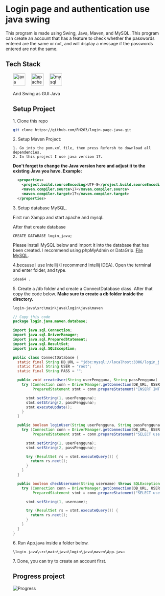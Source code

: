 # Login page and authentication  use java swing
<p>This program is made using Swing, Java, Maven, and MySQL. This program can create an account that has a feature to check whether the passwords entered are the same or not, and will display a message if the passwords entered are not the same.</p>

## Tech Stack
<ol>
<div align="left">
  <img src="https://cdn.jsdelivr.net/gh/devicons/devicon/icons/java/java-original.svg" height="40" alt="java logo"  />
  <img width="12" />
  <img src="https://cdn.simpleicons.org/apachemaven/C71A36" height="40" alt="apachemaven logo"  />
  <img width="12" />
  <img src="https://cdn.jsdelivr.net/gh/devicons/devicon/icons/mysql/mysql-original.svg" height="40" alt="mysql logo"  />
  <p>And Swing as GUI Java</p>
</div>

## Setup Project
  1\. Clone this repo 
  ```bash
  git clone https://github.com/RH203/login-page-java.git
  ```
  2\. Setup Maven Project:
  
    1. Go into the pom.xml file, then press Refersh to download all dependencies.
    2. In this project I use java version 17.
  **Don't forget to change the Java version here and adjust it to the existing Java you have. Example:**
```xml
  <properties>
    <project.build.sourceEncoding>UTF-8</project.build.sourceEncoding>
    <maven.compiler.source>17</maven.compiler.source>
    <maven.compiler.target>17</maven.compiler.target>
  </properties>
```
  3\. Setup database MySQL.

  First run Xampp and start apache and mysql.

   After that create database

```
CREATE DATABASE login_java;
```
  Please install MySQL below and import it into the database that has been created. I recommend using phpMyAdmin or DataGrip.
  [File MySQL](https://drive.google.com/file/d/1U9x3er-aAVyNlZ8-UJPiHdAc4kuRL1W1/view?usp=sharing).

4\.because I use Intellij (I recommend Intellij IDEA). Open the terminal and enter folder, and type.
```bash
idea64 .
```
5\. Create a /db folder and create a ConnectDatabase class. After that copy the code below. **Make sure to create a db folder inside the directory.**

```bash
login-java\src\main\java\login\java\maven
```
```java
// Copy this code
package login.java.maven.database;

import java.sql.Connection;
import java.sql.DriverManager;
import java.sql.PreparedStatement;
import java.sql.ResultSet;
import java.sql.SQLException;

public class ConnectDatabase {
  static final String DB_URL = "jdbc:mysql://localhost:3306/login_java"; // change 3360 with your current port on Xampp
  static final String USER = "root";
  static final String PASS = "";

  public void createUser(String userPengguna, String passPengguna) throws SQLException, ClassNotFoundException {
    try (Connection conn = DriverManager.getConnection(DB_URL, USER, PASS);
         PreparedStatement stmt = conn.prepareStatement("INSERT INTO customer (user_pengguna, password_pengguna) VALUES (?, ?)")) {

      stmt.setString(1, userPengguna);
      stmt.setString(2, passPengguna);
      stmt.executeUpdate();
    }
  }

  public boolean loginUser(String userPengguna, String passPengguna) throws SQLException, ClassNotFoundException {
    try (Connection conn = DriverManager.getConnection(DB_URL, USER, PASS);
         PreparedStatement stmt = conn.prepareStatement("SELECT user_pengguna, password_pengguna FROM customer WHERE user_pengguna = ? AND password_pengguna = ?")) {

      stmt.setString(1, userPengguna);
      stmt.setString(2, passPengguna);

      try (ResultSet rs = stmt.executeQuery()) {
        return rs.next();
      }
    }
  }

  public boolean checkUsername(String username) throws SQLException, ClassNotFoundException {
    try (Connection conn = DriverManager.getConnection(DB_URL, USER, PASS);
         PreparedStatement stmt = conn.prepareStatement("SELECT user_pengguna FROM customer WHERE BINARY user_pengguna = ?")) {

      stmt.setString(1, username);

      try (ResultSet rs = stmt.executeQuery()) {
        return rs.next();
      }
    }
  }
}
```

6\. Run App.java inside a folder below.

```\login-java\src\main\java\login\java\maven\App.java```

7\. Done, you can try to create an account first.

###

## Progress project
![Progress]( https://progress-bar.dev/100/?title=Progress)

 
